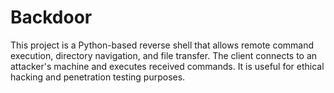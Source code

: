 # Backdoor
This project is a Python-based reverse shell that allows remote command execution, directory navigation, and file transfer. The client connects to an attacker's machine and executes received commands. It is useful for ethical hacking and penetration testing purposes.
